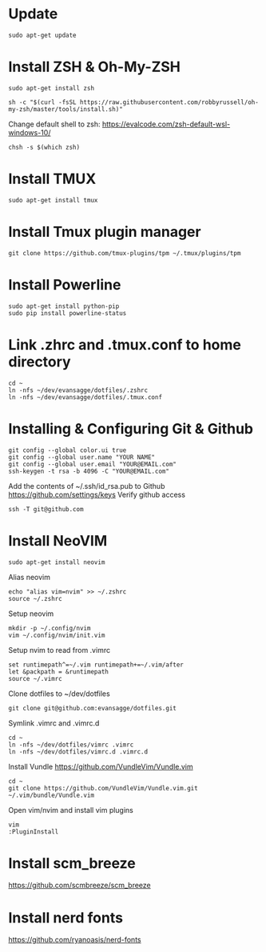 Update 
==
```
sudo apt-get update
```

Install ZSH & Oh-My-ZSH
==
```
sudo apt-get install zsh
```
```
sh -c "$(curl -fsSL https://raw.githubusercontent.com/robbyrussell/oh-my-zsh/master/tools/install.sh)"
```
Change default shell to zsh: https://evalcode.com/zsh-default-wsl-windows-10/ 
```
chsh -s $(which zsh)
```

Install TMUX
==
```
sudo apt-get install tmux
```

Install Tmux plugin manager
==
```
git clone https://github.com/tmux-plugins/tpm ~/.tmux/plugins/tpm
```

Install Powerline
==
```
sudo apt-get install python-pip
sudo pip install powerline-status
```

Link .zhrc and .tmux.conf to home directory
==
```
cd ~
ln -nfs ~/dev/evansagge/dotfiles/.zshrc
ln -nfs ~/dev/evansagge/dotfiles/.tmux.conf
```

Installing & Configuring Git & Github
==
```
git config --global color.ui true
git config --global user.name "YOUR NAME"
git config --global user.email "YOUR@EMAIL.com"
ssh-keygen -t rsa -b 4096 -C "YOUR@EMAIL.com"
```
Add the contents of ~/.ssh/id_rsa.pub to Github https://github.com/settings/keys
Verify github access
```
ssh -T git@github.com
```

Install NeoVIM
==
```
sudo apt-get install neovim
```
Alias neovim 
```
echo "alias vim=nvim" >> ~/.zshrc
source ~/.zshrc
```
Setup neovim
```
mkdir -p ~/.config/nvim
vim ~/.config/nvim/init.vim
```
Setup nvim to read from .vimrc
```
set runtimepath^=~/.vim runtimepath+=~/.vim/after
let &packpath = &runtimepath
source ~/.vimrc
```
Clone dotfiles to ~/dev/dotfiles
```
git clone git@github.com:evansagge/dotfiles.git
```
Symlink .vimrc and .vimrc.d
```
cd ~
ln -nfs ~/dev/dotfiles/vimrc .vimrc
ln -nfs ~/dev/dotfiles/vimrc.d .vimrc.d
```
Install Vundle https://github.com/VundleVim/Vundle.vim
```
cd ~
git clone https://github.com/VundleVim/Vundle.vim.git ~/.vim/bundle/Vundle.vim
```
Open vim/nvim and install vim plugins
```
vim
:PluginInstall
```

Install scm_breeze
==
https://github.com/scmbreeze/scm_breeze

Install nerd fonts
==
https://github.com/ryanoasis/nerd-fonts
